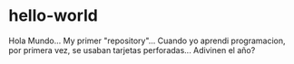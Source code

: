 # hello-world
Hola Mundo... My primer "repository"...
Cuando yo aprendi programacion, por primera vez, se usaban tarjetas perforadas... Adivinen el año?

